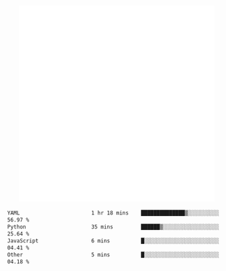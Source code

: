 <div align="center">
    <a href="https://konst.fish">
        <img src="https://raw.githubusercontent.com/konstfish/konstfish/master/fish.svg" alt="Logo" width="450"/>
    </a>
</div>

<!--START_SECTION:waka-->

```text
YAML                       1 hr 18 mins    ██████████████▒░░░░░░░░░░   56.97 %
Python                     35 mins         ██████▒░░░░░░░░░░░░░░░░░░   25.64 %
JavaScript                 6 mins          █░░░░░░░░░░░░░░░░░░░░░░░░   04.41 %
Other                      5 mins          █░░░░░░░░░░░░░░░░░░░░░░░░   04.18 %
```

<!--END_SECTION:waka-->
